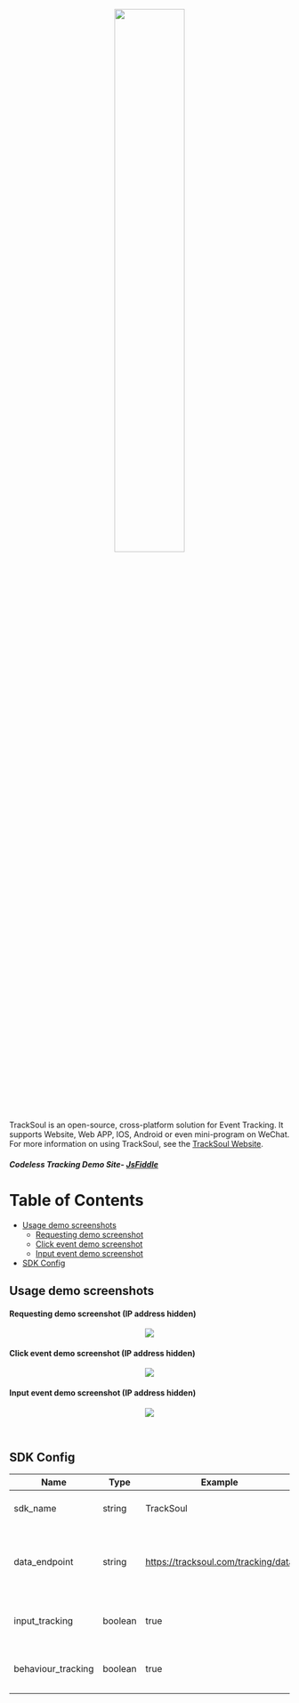 <p align="center">
  <a href="https://github.com/CharlesArea/TrackSoul//">
    <img width=50% style="padding-top:0px" src="https://i.ibb.co/Qcp1Rb7/logo-transparent.png">
  </a>
</p>
<br>

TrackSoul is an open-source, cross-platform solution for Event Tracking. It supports Website, Web APP, IOS, Android or even mini-program on WeChat. For more information on using TrackSoul, see the [TrackSoul Website](https://github.com/CharlesArea/TrackSoul).

##### Codeless Tracking Demo Site- [JsFiddle](https://jsfiddle.net/beatyoup/0dga8L52/7/)

# Table of Contents

* [Usage demo screenshots](#Usage-demo-screenshots)
	* [Requesting demo screenshot](#Requesting-demo-screenshot-IP-address-hidden)
	* [Click event demo screenshot](#Click-event-demo-screenshot-IP-address-hidden)
	* [Input event demo screenshot](#Input-event-demo-screenshot-IP-address-hidden)
* [SDK Config](#SDK-Config)


## Usage demo screenshots
#### Requesting demo screenshot (IP address hidden)
<p align="center">
  <a href="https://jsfiddle.net/beatyoup/0dga8L52/7/">
    <img style="padding-top:0px" src="https://i.ibb.co/vJdJJQh/Screenshot-2020-06-29-at-2-15-31-PM.png">
  </a>
</p>

#### Click event demo screenshot (IP address hidden)
<p align="center">
  <a href="https://jsfiddle.net/beatyoup/0dga8L52/7/">
    <img style="padding-top:0px" src="https://i.ibb.co/94wr1PS/Screenshot-2020-06-29-at-2-17-53-PM.png">
  </a>
</p>

#### Input event demo screenshot (IP address hidden)
<p align="center">
  <a href="https://jsfiddle.net/beatyoup/0dga8L52/7/">
    <img style="padding-top:0px" src="https://i.ibb.co/Kyp35bB/Screenshot-2020-06-29-at-2-19-16-PM.png">
  </a>
</p>
<br>

## SDK Config
| Name | Type | Example | Description|
|--|--|--|--|
| sdk_name | string | TrackSoul | Our Javascript SDK name |
| data_endpoint | string | https://tracksoul.com/tracking/data | Set the endpoint where the tracking data send to |
| input_tracking | boolean | true | Enable / Disable tracking input data |
| behaviour_tracking | boolean | true | Enable / Disable tracking click data |

